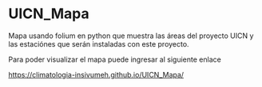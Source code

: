 # UICN_Mapa

Mapa usando folium en python que muestra las áreas del proyecto UICN y las estaciónes que serán instaladas con este proyecto. 

Para poder visualizar el mapa puede ingresar al siguiente enlace

  https://climatologia-insivumeh.github.io/UICN_Mapa/
